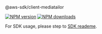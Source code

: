 @aws-sdk/client-mediatailor

[![NPM version](https://img.shields.io/npm/v/@aws-sdk/client-mediatailor/beta.svg)](https://www.npmjs.com/package/@aws-sdk/client-mediatailor)
[![NPM downloads](https://img.shields.io/npm/dm/@aws-sdk/client-mediatailor.svg)](https://www.npmjs.com/package/@aws-sdk/client-mediatailor)

For SDK usage, please step to [SDK reademe](https://github.com/aws/aws-sdk-js-v3).
